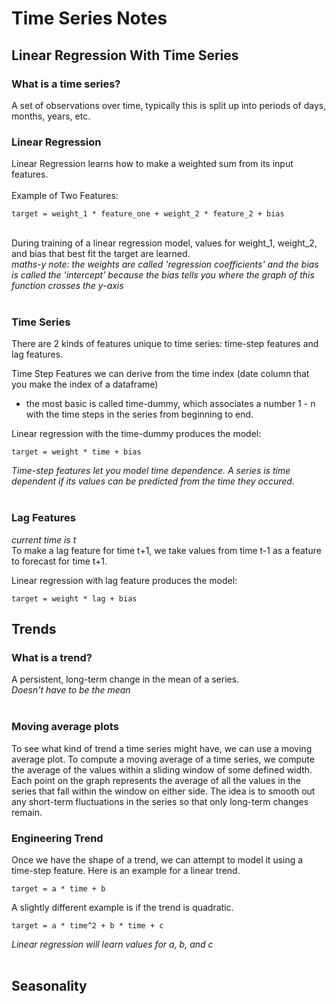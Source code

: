 # Time Series Notes

## Linear Regression With Time Series

### What is a time series?
A set of observations over time, typically this is split up into periods of days, months, years, etc.

### Linear Regression

Linear Regression learns how to make a weighted sum from its input features.
<br><br>
Example of Two Features:
```
target = weight_1 * feature_one + weight_2 * feature_2 + bias
```
<br>
During training of a linear regression model, values for weight_1, weight_2, and bias that best fit the target are learned.

<br>
<i> maths-y note: the weights are called 'regression coefficients' and the bias is called the 'intercept' because the bias tells you where the graph of this function crosses the y-axis </i><br>
<br>

### Time Series
There are 2 kinds of features unique to time series: time-step features and lag features.

Time Step Features we can derive from the time index (date column that you make the index of a dataframe)
- the most basic is called time-dummy, which associates a number 1 - n with the time steps in the series from beginning to end.

Linear regression with the time-dummy produces the model:
```
target = weight * time + bias
```
<i>
Time-step features let you model time dependence. A series is time dependent if its values can be predicted from the time they occured.</i>
<br><br>

### Lag Features
<i> current time is t </i><br>
To make a lag feature for time t+1, we take values from time t-1 as a feature to forecast for time t+1.

Linear regression with lag feature produces the model:
```
target = weight * lag + bias
```

## Trends

### What is a trend?
A persistent, long-term change in the mean of a series. <br>
<i>Doesn't have to be the mean</i><br><br>

### Moving average plots
To see what kind of trend a time series might have, we can use a moving average plot. To compute a moving average of a time series, we compute the average of the values within a sliding window of some defined width. Each point on the graph represents the average of all the values in the series that fall within the window on either side. The idea is to smooth out any short-term fluctuations in the series so that only long-term changes remain.

### Engineering Trend
Once we have the shape of a trend, we can attempt to model it using a time-step feature. Here is an example for a linear trend.
```
target = a * time + b
```
A slightly different example is if the trend is quadratic.
```
target = a * time^2 + b * time + c
```
<i>Linear regression will learn values for a, b, and c</i>
<br><br>

## Seasonality

